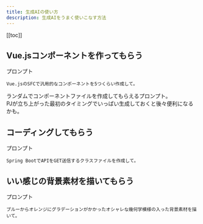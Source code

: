 ```yaml
---
title: 生成AIの使い方
description: 生成AIをうまく使いこなす方法
---
```


[[toc]]

## Vue.jsコンポーネントを作ってもらう

プロンプト
```
Vue.jsのSFCで汎用的なコンポーネントを5つくらい作成して。
```

ランダムでコンポーネントファイルを作成してもらえるプロンプト。  
PJが立ち上がった最初のタイミングでいっぱい生成しておくと後々便利になるかも。  


## コーディングしてもらう

プロンプト
```
Spring BootでAPIをGET送信するクラスファイルを作成して。
```


## いい感じの背景素材を描いてもらう

プロンプト
```
ブルーからオレンジにグラデーションがかかったオシャレな幾何学模様の入った背景素材を描いて。
```